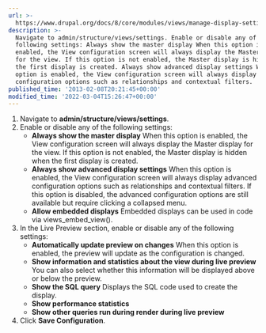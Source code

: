 ```yaml
---
url: >-
  https://www.drupal.org/docs/8/core/modules/views/manage-display-settings-for-the-views-configuration-screen
description: >-
  Navigate to admin/structure/views/settings. Enable or disable any of the
  following settings: Always show the master display When this option is
  enabled, the View configuration screen will always display the Master display
  for the view. If this option is not enabled, the Master display is hidden when
  the first display is created. Always show advanced display settings When this
  option is enabled, the View configuration screen will always display advanced
  configuration options such as relationships and contextual filters.
published_time: '2013-02-08T20:21:45+00:00'
modified_time: '2022-03-04T15:26:47+00:00'
---
```

1. Navigate to **admin/structure/views/settings**.
2. Enable or disable any of the following settings:  
   * **Always show the master display** When this option is enabled, the View configuration screen will always display the Master display for the view. If this option is not enabled, the Master display is hidden when the first display is created.  
   * **Always show advanced display settings** When this option is enabled, the View configuration screen will always display advanced configuration options such as relationships and contextual filters. If this option is disabled, the advanced configuration options are still available but require clicking a collapsed menu.  
   * **Allow embedded displays** Embedded displays can be used in code via views\_embed\_view().
3. In the Live Preview section, enable or disable any of the following settings:  
   * **Automatically update preview on changes** When this option is enabled, the preview will update as the configuration is changed.  
   * **Show information and statistics about the view during live preview** You can also select whether this information will be displayed above or below the preview.  
   * **Show the SQL query** Displays the SQL code used to create the display.  
   * **Show performance statistics**  
   * **Show other queries run during render during live preview**
4. Click **Save Configuration**.